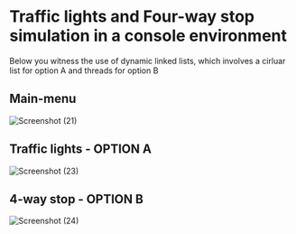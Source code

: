 # Traffic lights and Four-way stop simulation in a console environment
Below you witness the use of dynamic linked lists, which involves a cirluar list for option A and threads for option B

## Main-menu
![Screenshot (21)](https://github.com/user-attachments/assets/42465b58-c7fd-42f3-8778-24b0a19e44b1)

## Traffic lights - OPTION A
![Screenshot (23)](https://github.com/user-attachments/assets/6c1fe408-1f64-4a75-9124-b0f805f62b73)

## 4-way stop - OPTION B
![Screenshot (24)](https://github.com/user-attachments/assets/fe371fe1-c714-41f7-97dc-1b2450e12c6c)


